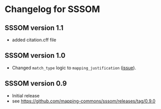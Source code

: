# Changelog for SSSOM
## SSSOM version 1.1
- added citation.cff file

## SSSOM version 1.0
- Changed `match_type` logic to `mapping_justification` ([issue](https://github.com/mapping-commons/sssom/issues/150)).

## SSSOM version 0.9
- Initial release
- see https://github.com/mapping-commons/sssom/releases/tag/0.9.0
